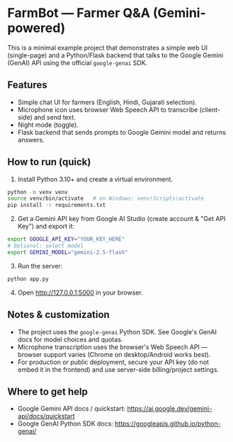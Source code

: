 # FarmBot — Farmer Q&A (Gemini-powered)

This is a minimal example project that demonstrates a simple web UI (single-page) and a Python/Flask backend that talks to the Google Gemini (GenAI) API using the official `google-genai` SDK.

## Features
- Simple chat UI for farmers (English, Hindi, Gujarati selection).
- Microphone icon uses browser Web Speech API to transcribe (client-side) and send text.
- Night mode (toggle).
- Flask backend that sends prompts to Google Gemini model and returns answers.

## How to run (quick)
1. Install Python 3.10+ and create a virtual environment.
```bash
python -m venv venv
source venv/bin/activate   # on Windows: venv\Scripts\activate
pip install -r requirements.txt
```

2. Get a Gemini API key from Google AI Studio (create account & "Get API Key") and export it:
```bash
export GOOGLE_API_KEY="YOUR_KEY_HERE"
# Optional: select model
export GEMINI_MODEL="gemini-2.5-flash"
```

3. Run the server:
```bash
python app.py
```

4. Open http://127.0.0.1:5000 in your browser.

## Notes & customization
- The project uses the `google-genai` Python SDK. See Google's GenAI docs for model choices and quotas.
- Microphone transcription uses the browser's Web Speech API — browser support varies (Chrome on desktop/Android works best).
- For production or public deployment, secure your API key (do not embed it in the frontend) and use server-side billing/project settings.

## Where to get help
- Google Gemini API docs / quickstart: https://ai.google.dev/gemini-api/docs/quickstart
- Google GenAI Python SDK docs: https://googleapis.github.io/python-genai/